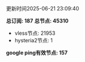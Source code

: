 更新时间2025-06-21 23:09:40

**总订阅: 187**
**总节点: 45310**
- vless节点: 21953
- hysteria2节点: 1

**google ping有效节点: 157**
